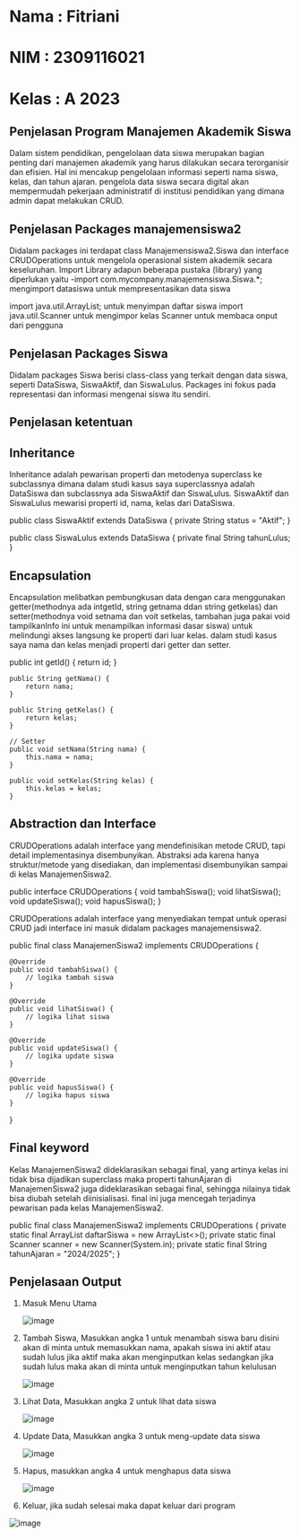 # Nama : Fitriani
# NIM : 2309116021
# Kelas : A 2023

## Penjelasan Program Manajemen Akademik Siswa
Dalam sistem pendidikan, pengelolaan data siswa merupakan bagian penting dari manajemen akademik yang harus dilakukan secara terorganisir dan efisien. Hal ini mencakup pengelolaan informasi seperti nama siswa, kelas, dan tahun ajaran. pengelola data siswa secara digital akan mempermudah pekerjaan administratif di institusi pendidikan yang dimana admin dapat melakukan CRUD.

## Penjelasan Packages manajemensiswa2
Didalam packages ini terdapat class Manajemensiswa2.Siswa dan interface CRUDOperations untuk mengelola operasional sistem akademik secara keseluruhan. 
Import Library adapun beberapa pustaka (library) yang diperlukan yaitu -import com.mycompany.manajemensiswa.Siswa.*; mengimport datasiswa untuk mempresentasikan data siswa

import java.util.ArrayList; untuk menyimpan daftar siswa
import java.util.Scanner untuk mengimpor kelas Scanner untuk membaca onput dari pengguna

## Penjelasan Packages Siswa
Didalam packages Siswa berisi class-class yang terkait dengan data siswa, seperti DataSiswa, SiswaAktif, dan SiswaLulus. Packages ini fokus pada representasi dan informasi mengenai siswa itu sendiri.

## Penjelasan ketentuan
## Inheritance
Inheritance adalah pewarisan properti dan metodenya superclass ke subclassnya dimana dalam studi kasus saya superclassnya adalah DataSiswa dan subclassnya ada SiswaAktif dan SiswaLulus. SiswaAktif dan SiswaLulus mewarisi properti id, nama, kelas dari DataSiswa.

public class SiswaAktif extends DataSiswa {
    private String status = "Aktif";
}

public class SiswaLulus extends DataSiswa {
    private final String tahunLulus;
}


## Encapsulation
Encapsulation melibatkan pembungkusan data dengan cara menggunakan getter(methodnya ada intgetId, string getnama ddan string getkelas) dan setter(methodnya void setnama dan voit setkelas, tambahan juga pakai void tampilkanInfo ini untuk menampilkan informasi dasar siswa) untuk melindungi akses langsung ke properti dari luar kelas. dalam studi kasus saya nama dan kelas menjadi properti dari getter dan setter.

public int getId() {
        return id;
    }

    public String getNama() {
        return nama;
    }

    public String getKelas() {
        return kelas;
    }

    // Setter
    public void setNama(String nama) {
        this.nama = nama;
    }

    public void setKelas(String kelas) {
        this.kelas = kelas;
    }

## Abstraction dan Interface
CRUDOperations adalah interface yang mendefinisikan metode CRUD, tapi detail implementasinya disembunyikan. Abstraksi ada karena hanya struktur/metode yang disediakan, dan implementasi disembunyikan sampai di kelas ManajemenSiswa2.

public interface CRUDOperations {
    void tambahSiswa();
    void lihatSiswa();
    void updateSiswa();
    void hapusSiswa();
}


CRUDOperations adalah interface yang menyediakan tempat untuk operasi CRUD jadi interface ini masuk didalam packages manajemensiswa2.

public final class ManajemenSiswa2 implements CRUDOperations {

    @Override
    public void tambahSiswa() {
        // logika tambah siswa
    }
    
    @Override
    public void lihatSiswa() {
        // logika lihat siswa
    }
    
    @Override
    public void updateSiswa() {
        // logika update siswa
    }
    
    @Override
    public void hapusSiswa() {
        // logika hapus siswa
    }
}



## Final keyword
Kelas ManajemenSiswa2 dideklarasikan sebagai final, yang artinya kelas ini tidak bisa dijadikan superclass maka properti tahunAjaran di ManajemenSiswa2 juga dideklarasikan sebagai final, sehingga nilainya tidak bisa diubah setelah diinisialisasi. final ini juga mencegah terjadinya pewarisan pada kelas ManajemenSiswa2.

public final class ManajemenSiswa2 implements CRUDOperations {
    private static final ArrayList<DataSiswa> daftarSiswa = new ArrayList<>();
    private static final Scanner scanner = new Scanner(System.in);
    private static final String tahunAjaran = "2024/2025";
  }  
## Penjelasaan Output
1. Masuk Menu Utama
   
   ![image](https://github.com/user-attachments/assets/b5e6b95f-9fb2-4d1a-a62a-40d7d0ecc833)

3. Tambah Siswa, Masukkan angka 1 untuk menambah siswa baru disini akan di minta untuk memasukkan nama, apakah siswa ini aktif atau sudah lulus jika aktif maka akan menginputkan kelas sedangkan jika sudah lulus maka akan di minta untuk menginputkan tahun kelulusan
   
   ![image](https://github.com/user-attachments/assets/037a1693-2d38-443f-9d47-da8844b79aac)

5. Lihat Data, Masukkan angka 2 untuk lihat data siswa
   
   ![image](https://github.com/user-attachments/assets/6a89f428-7de9-47c3-a7bc-35e44b0fe821)

7. Update Data, Masukkan angka 3 untuk meng-update data siswa
   
   ![image](https://github.com/user-attachments/assets/48094b95-c13e-45e8-9089-6455a0a93e48)

9. Hapus, masukkan angka 4 untuk menghapus data siswa
    
   ![image](https://github.com/user-attachments/assets/87c3cf36-77aa-4209-b0eb-e02c9f4ad283)

11. Keluar, jika sudah selesai maka dapat keluar dari program
    
   ![image](https://github.com/user-attachments/assets/f04db54d-c485-449b-9989-8586c1e64010)






 

